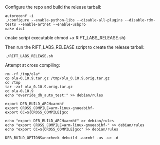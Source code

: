 

Configure the repo and build the release tarball:

    autoreconf -i
    ./configure --enable-python-libs --disable-all-plugins --disable-rdm-tests --enable-artnet --enable-usbpro
    make dist
    
(make script executable chmod +x RIFT_LABS_RELEASE.sh)

Then run the RIFT_LABS_RELEASE script to create the release tarball:

    ./RIFT_LABS_RELEASE.sh



Attempt at cross compiling:

    rm -rf /tmp/ola*
    cp ola-0.10.9.tar.gz /tmp/ola_0.10.9.orig.tar.gz
    cd /tmp
    tar -zxf ola_0.10.9.orig.tar.gz
    cd ola-0.10.9
    echo "override_dh_auto_test:" >> debian/rules

    export DEB_BUILD_ARCH=armhf
    export CROSS_COMPILE=arm-linux-gnueabihf-
    export CC=${CROSS_COMPILE}gcc

    echo "export DEB_BUILD_ARCH=armhf" >> debian/rules
    echo "export CROSS_COMPILE=arm-linux-gnueabihf-" >> debian/rules
    echo "export CC=${CROSS_COMPILE}gcc" >> debian/rules

    DEB_BUILD_OPTIONS=nocheck debuild -aarmhf -us -uc -d
